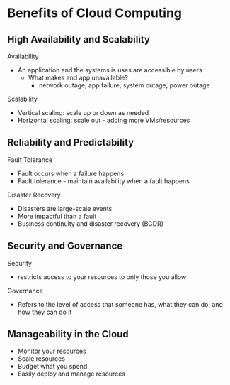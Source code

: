 # Benefits of Cloud Computing

## High Availability and Scalability

Availability

- An application and the systems is uses are accessible by users
  - What makes and app unavailable?
    - network outage, app failure, system outage, power outage

Scalability

- Vertical scaling: scale up or down as needed
- Horizontal scaling: scale out - adding more VMs/resources

## Reliability and Predictability

Fault Tolerance

- Fault occurs when a failure happens
- Fault tolerance - maintain availability when a fault happens

Disaster Recovery

- Disasters are large-scale events
- More impactful than a fault
- Business continuity and disaster recovery (BCDR)

## Security and Governance

Security

- restricts access to your resources to only those you allow

Governance

- Refers to the level of access that someone has, what they can do, and how they can do it

## Manageability in the Cloud

- Monitor your resources
- Scale resources
- Budget what you spend
- Easily deploy and manage resources